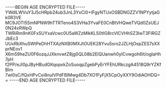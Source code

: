 -----BEGIN AGE ENCRYPTED FILE-----
YWdlLWVuY3J5cHRpb24ub3JnL3YxCi0+IFgyNTUxOSBDNGZZV1NPYytjaGk0R3VE
MC9JOTI5SmNPNW9hTTRTeno4S3VHa3YvaFE0CnBtVHQweTVQd0ZsUEJ0N24xRWpQ
TWRiRm9nK0FxSUYxaVcwc0U5aWZzMlkKLS0tIG8rcVlCVHhSZ3lwT3FIRGZJbEc3
UUxRbXhuSWtPeDhHTXAzNXB0MXJtOUEK28YvuSsro2JZLHjOxpZES7sXXprNEov1
X6m59heZU0F6ozqJJXknvwtZ8jg0QL08b2ElQUanwh0yICvwgoh6It/ogIaHh7pH
f2PP/eJl0pJByHBudGKqopxkZoSuoqpZgebPyErYFEhURkczgA4518Q9rYZKfBIm
7wI0sC/fQxHPvCsi8nulVPdFBIMwg4Db7XO1FyFjX5CpOyXXY9OdiAOHDQ==
-----END AGE ENCRYPTED FILE-----
